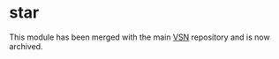 # star
This module has been merged with the main [VSN](https://github.com/vib-singlecell-nf/vsn-pipeline) repository and is now archived.
